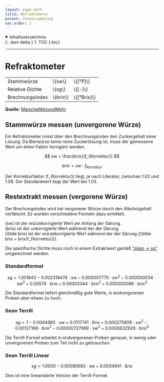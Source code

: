```yaml
---
layout: page_math
title: Refraktometer
parent: Formelsammlung
nav_order: 1
---
```


<details open markdown="block">
  <summary>
    Inhaltsverzeichnis
  </summary>
  {: .text-delta }
1. TOC
{:toc}
</details>

---

# Refraktometer

<table>
  <tr><td>Stammw&uuml;rze</td><td>\(sw\)</td><td>\([&deg;P]\)</td></tr>
  <tr><td>Relative Dichte</td><td>\(sg\)</td><td>\([-]\)</td></tr>
  <tr><td>Brechnungsindex </td><td>\(brix\)</td><td>\([&deg;Brix]\)</td></tr>
</table>

**Quelle:** [MaischeMalzundMehr](http://www.maischemalzundmehr.de/index.php?inhaltmitte=toolsrefraktorechner)

## Stammw&uuml;rze messen (unvergorene W&uuml;rze)

Ein Refraktometer misst &uuml;ber den Brechnungsindex den Zuckergehalt einer L&ouml;sung.
Da Bierw&uuml;rze keine reine Zuckerl&ouml;sung ist, muss der gemessene Wert um einen Faktor korrigiert werden.

$$ sw = \frac{brix}{f_{Korrektur}} $$

$$ brix = sw \cdot f_{Korrektur} $$

Der Korrekturfaktor \(f_{Korrektur}\) liegt, je nach Literatur, zwischen 1.02 und 1.06. Der Standardwert liegt der Wert bei 1.03.


## Restextrakt messen (vergorene W&uuml;rze)

Der Brechungsindex wird bei vergorener W&uuml;rze durch den Alkoholgehalt verf&auml;lscht. Es wurden verschiedene Formeln dazu ermittelt.


\(sw\) ist der w&uuml;rzekorrigierte Wert am Anfang der G&auml;rung.<br>
\(brix\) ist der unkorrigierte Wert w&auml;hrend der der G&auml;rung.<br>
\(\tilde brix\) ist der w&uuml;rzekorrigierte Wert w&auml;hrend der der G&auml;rung (\(\tilde brix = brix/f_{Korrektur}\)).

Die spezifische Dichte muss noch in einem Extraktwert gem&auml;&szlig; ["plato → sg"](umrechnungen.html#plato--sg-spezifisches-gewicht-1) umgerechnet werden.


### Standardformel

$$ sg = 1.001843 - 0.002318474 \cdot sw - 0.000007775 \cdot sw^2 - 0.000000034 \cdot sw^3 + 0.00574 \cdot brix + 0.00003344 \cdot brix^2 + 0.000000086 \cdot brix^3 $$

Die Standardformel liefert gleichm&auml;&szlig;ig gute Werte, in endvergorenen Proben aber etwas zu hoch.


### Sean Terrill

$$ sg = 1 - 0.0044993 \cdot sw + 0.0117741 \cdot \tilde brix + 0.000275806 \cdot sw^2 - 0.00127169 \cdot \tilde brix^2 - 0.00000727999 \cdot sw^3 + 0.0000632929 \cdot \tilde brix^3 $$

Die Terrill-Formel arbeitet in endvergorenen Proben genauer, in wenig oder unvergorenen Proben zum Teil nicht zu gebrauchen.


### Sean Terrill Linear

$$ sg = 1.0000 - 0.00085683 \cdot sw + 0.0034941 \cdot \tilde brix $$

Dies ist eine linearisierte Version der Terrill-Formel.
